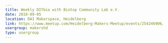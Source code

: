 ```yaml
---
title: Weekly DIYbio with Biotop Community Lab e.V.
date: 2018-09-05
location: DAI Makerspace, Heidelberg
link: https://www.meetup.com/Heidelberg-Makers-Meetup/events/254246906/
usergroup: makershd
type: usergroup
---
```

